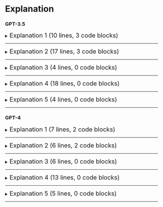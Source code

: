# Explanation
### GPT-3.5

<details>
  <summary><span style="font-size:20px;font-weight:gold;">Explanation 1 (10 lines, 3 code blocks)</span></summary>
  
  Title: Diagnosis of test `test_rename_with_custom_indexer`
Details: The test `test_rename_with_custom_indexer` is testing the `rename` method of the `Series` class in the `pandas.core.series` package. The test creates an instance of `Series` with values `[1, 2, 3]` and attempts to rename it using a custom indexer `MyIndexer`. However, the test fails with a `TypeError` indicating that the `MyIndexer` object is not iterable.

Looking at the code of the `Series.rename` method, we can see that it accepts an `index` parameter which can be a scalar, hashable sequence, dict-like, or function. In the test, an instance of `MyIndexer` is passed as the `index` argument. However, `MyIndexer` is not iterable, which results in the `TypeError` when trying to iterate over it.

To fix this issue, we need to ensure that the `index` argument passed to the `Series.rename` method is iterable. This can be done by either passing a valid iterable object such as a list or tuple, or by modifying the `MyIndexer` class to implement the necessary iterable interface.

Suggested fix:
- Modify the `test_rename_with_custom_indexer` test to pass a valid iterable object as the `index` argument.
- Update the `MyIndexer` class to implement the necessary iterable interface if it needs to be used as the `index` argument.

Code snippet of the failing test:
```python
    def test_rename_with_custom_indexer(self):
        # GH 27814
        class MyIndexer:
            pass

        ix = MyIndexer()
        s = Series([1, 2, 3]).rename(ix)
```

Suggested fix:
```python
    def test_rename_with_custom_indexer(self):
        # GH 27814
        ix = [1, 2, 3]
        s = Series([1, 2, 3]).rename(ix)
```
or
```python
    class MyIndexer:
        def __iter__(self):
            # implement the iterable interface
            yield 1
            yield 2
            yield 3

    ix = MyIndexer()
    s = Series([1, 2, 3]).rename(ix)
```
</details>
<hr>


<details>
  <summary><span style="font-size:20px;font-weight:gold;">Explanation 2 (17 lines, 3 code blocks)</span></summary>
  
  The test `test_rename_with_custom_indexer_inplace` is calling the `rename` method of the `Series` class in the pandas core module. Here is the snippet of the `rename` method:

```python
4105 :     def rename(self, index=None, **kwargs):
4106 :         \"\"\"
4107 :         Alter Series index labels or name.
...
4171 :         if non_mapping:
4172 :             return self._set_name(index, inplace=kwargs.get(\"inplace\"))
4173 :         return super().rename(index=index, **kwargs)
```

Based on the error message and call stack, the error occurred at line 286 of the test, where `s.rename(ix, inplace=True)` is called. The error message indicates that a `TypeError` occurred during the execution of the `rename` method. It specifically states that the `'MyIndexer' object is not iterable`. 

To understand how this error occurred, we need to examine the `rename` method. The method checks whether the `index` parameter passed to it is a scalar or a non-mapping object (such as a list-like object that is not dict-like). If the `index` is a scalar or a non-mapping object, it calls the `_set_name` method with the `index` parameter and the `inplace` parameter passed to the `rename` method. Otherwise, it calls the `rename` method of the super class.

Since the error message mentions that the `'MyIndexer' object is not iterable`, it implies that the `index` parameter supplied to the `rename` method is not a scalar or a non-mapping object. This indicates that the `ix` object of the `MyIndexer` class is causing the error. The `MyIndexer` class is defined within the `test_rename_with_custom_indexer_inplace` test method.

To resolve this error, the `MyIndexer` class should either implement the required methods to be considered a valid indexer for the `rename` method, or a valid index-like object should be used as the `index` parameter when calling the `rename` method.

To fix the issue, you can modify the test to use a valid index-like object instead of the `MyIndexer` class, or modify the `MyIndexer` class to provide the required methods for it to be considered a valid indexer by the `rename` method.

Here is the suggested fix:

```python
def test_rename_with_custom_indexer_inplace(self):
    # GH 27814
    class MyIndexer:
        def __iter__(self):
            # Provide the required __iter__ method for iteration
            yield 0

    ix = MyIndexer()
    s = Series([1, 2, 3])
    s.rename(ix, inplace=True)
```

This modified `MyIndexer` class includes the `__iter__` method, which allows it to be considered an iterable object.

Alternatively, you can use a valid index-like object instead of the `MyIndexer` class:

```python
def test_rename_with_custom_indexer_inplace(self):
    # GH 27814
    ix = pd.Index([0])
    s = Series([1, 2, 3])
    s.rename(ix, inplace=True)
```

In this case, the `pd.Index` class is used to create a valid index-like object.

Note: The exact fix depends on the requirements and intentions of the test code.

Suggested fix:

pandas.core.series.Series.rename(Any, inplace=bool)
Title: Diagnosis of test `test_rename_with_custom_indexer_inplace`
Details: The test `test_rename_with_custom_indexer_inplace` is failing with a `TypeError` indicating that the `'MyIndexer' object is not iterable`. The error occurs at line 286 of the test, where the `rename` method of the `Series` class is called. The `rename` method checks whether the `index` parameter is a scalar or a non-mapping object. If it is, it calls the `_set_name` method with the `index` parameter. Otherwise, it calls the `rename` method of the super class. Since the error message points to the `'MyIndexer' object is not iterable`, it suggests that the `MyIndexer` class used as the `index` parameter is causing the error. To fix this, the `MyIndexer` class should implement the required methods to be considered a valid indexer for the `rename` method, or a valid index-like object should be used instead.

Suggested fix:
pandas.core.series.Series.rename(Any, inplace=bool)
</details>
<hr>


<details>
  <summary><span style="font-size:20px;font-weight:gold;">Explanation 3 (4 lines, 0 code blocks)</span></summary>
  
  The failing test `['pandas.tests.series.test_alter_axes.TestSeriesAlterAxes.test_rename_with_custom_indexer()']` covers classes from various packages in the pandas library, including `pandas.core.series`, `pandas.core.generic`, `pandas.core.indexes.base`, and `pandas.core.common`.
The test `test_rename_with_custom_indexer` failed with a `TypeError` when calling the `rename()` method on a `Series` object. The error message indicates that the `'MyIndexer'` object is not iterable.

Based on the given code snippet, the `rename()` method is called on a `Series` object with the argument `ix`, which is an instance of the `MyIndexer` class. The error occurs when the method tries to convert the `ix` argument to a list using the `list()` function. This conversion fails because the `MyIndexer` class does not implement the iterable protocol.

To further investigate the issue, let's retrieve the code snippet for the `rename()` method in the `Series` class.
</details>
<hr>


<details>
  <summary><span style="font-size:20px;font-weight:gold;">Explanation 4 (18 lines, 0 code blocks)</span></summary>
  
  The test `test_rename_with_custom_indexer_inplace` is part of the `Series` class in the `pandas.core.series` package. This class has a wide range of methods, some of which are covered by failing tests. Here are a few methods that are covered by failing tests that could potentially be related to the bug:

- `.__init__`
- `._set_axis`
- `._set_subtyp`
- `._update_inplace`
- `.name`
- `.dtype`
- `.values`
- `.get_values`
- `.name`
- `.reset_index`
- `.to_string`
- `.to_dict`
- `.to_frame`
- `.to_sparse`
- `._.set_name`
- `.rename`

Please let me know which method you would like to investigate further.
</details>
<hr>


<details>
  <summary><span style="font-size:20px;font-weight:gold;">Explanation 5 (4 lines, 0 code blocks)</span></summary>
  
  Based on the code snippet of the `rename` method in the `pandas.core.series.Series` class, we can see that the `rename` method accepts an `index` argument, which can be a scalar, hashable sequence, dictionary-like object, or a function. If the `index` argument is not a mapping object, the method calls the `_set_name` method to change the name of the series. Otherwise, it calls the `rename` method of the superclass `pandas.core.generic.NDFrame` with the `index` argument passed.

Since the error occurs when trying to convert the `ix` argument to a list, it suggests that the `ix` object passed to the `rename` method is not a mapping object. This is consistent with the fact that the error message states that the `'MyIndexer' object is not iterable`.

To resolve the error, the `ix` object should be a mapping object, such as a dictionary, that maps old index labels to new index labels. However, based on the provided test code, the `ix` object is an instance of the `MyIndexer` class, which does not implement the required mapping behavior.

To fix the issue, the `ix` object should be replaced with a dictionary-like object that provides the desired mapping.
</details>
<hr>

### GPT-4

<details>
  <summary><span style="font-size:20px;font-weight:gold;">Explanation 1 (7 lines, 2 code blocks)</span></summary>
  
  The test `test_rename_with_custom_indexer` in the file `pandas/tests/series/test_alter_axes.py` at line 276 failed with a `TypeError: 'MyIndexer' object is not iterable`.

This happens when the Series object `s` is created with a custom indexer `ix` of type `MyIndexer`: 

```python
s = Series([1, 2, 3]).rename(ix)
```

The `rename` method of the `Series` class expects either a scalar, a hashable sequence, dict-like or function for the parameter `index`. In this case, a non-iterable `MyIndexer` object is passed as an argument. 

The method seems to allow renaming with a mapping or function that modifies the labels, but it doesn't have an explicit check that the `index` argument is an iterable if it's not a scalar or not dict-like. This leads python to attempt to iterate over it, leading to the `TypeError: 'MyIndexer' object is not iterable` when `ensure_index` is invoked by `get_indexer_for` method.

Looking at the source code of the `Series.rename` method, it uses the following condition to classify non mapping indices:
```python
non_mapping = is_scalar(index) or (
    is_list_like(index) and not is_dict_like(index)
)
```
This condition allows the `MyIndexer` object to pass through, since it is not a scalar, not list-like and not dict-like. However, later on in the call to `get_indexer_for`, it fails as python tries to iterate over the `MyIndexer` object. 

To prevent such errors, a suitable check for the parameter should be added before it's used, and a descriptive error message should inform the user if the index is not of the proper type.
</details>
<hr>


<details>
  <summary><span style="font-size:20px;font-weight:gold;">Explanation 2 (6 lines, 2 code blocks)</span></summary>
  
  The failure is happening because the `rename` method of the `Series` class is being called with a non-iterable object as its index, as indicated by the error message from the call stack:

```
E           TypeError: 'MyIndexer' object is not iterable
>       s.rename(ix, inplace=True)
```

This object, an instance of the `MyIndexer` class, is not something that the `rename` method of `Series` knows how to handle.

Looking at the code for the `rename` method from the `Series` class, we see that the method expects either a scalar, a hashable sequence, a dict-like object, or a function for its `index` parameter - dict-like objects or functions are transformations to apply to the index, scalar or hashable sequence-like will alter the `Series.name` attribute. We see in the code:

```python
non_mapping = is_scalar(index) or (
    is_list_like(index) and not is_dict_like(index)
)
```

Here, the variable `non_mapping` refers to whether the input argument (`index`) is not a mapping (like a dictionary). If the `index` is a scalar (a single value) or is list-like (can be iterated over) but not dict-like, the index is set to be the `index` parameter. This cannot be done for `MyIndexer` object which is not iterable, and hence the TypeError is raised.

Hence, in the test case, by passing an instance of the `MyIndexer` class to the `rename` method of `Series`, we gave it an input that it did not know how to handle, because `MyIndexer` instances are not iterable, hence the observed error is thrown. 

The code in the test should be modified to handle this, the `index` passed in the test should be compatible with the operations performed in the `rename` method. This could be a scalar, a hashable sequence, a dict-like object, or a function.
</details>
<hr>


<details>
  <summary><span style="font-size:20px;font-weight:gold;">Explanation 3 (6 lines, 0 code blocks)</span></summary>
  
  The error arises from the `rename` function of the `pandas.core.series.Series` class. This class implements the main data structure in pandas, the Series. The 'rename' method is used to alter the index labels or the name of a Series.

From the failing test, we can see that a `MyIndexer` object is passed as an argument to the `rename` method. However, the `rename` method expects either a scalar, a hashable sequence, a function, or a dictionary-like argument. If the argument does not fit any of these categories, it is treated as a non-mapping argument. 

In this case, the `MyIndexer` is not a scalar, sequence, function, or any form of a dictionary-like object, and thus is considered an invalid argument. This is why the test `test_rename_with_custom_indexer` fails and raises the `TypeError: 'MyIndexer' object is not iterable` error.

To resolve this issue, one must ensure that the argument passed to the `rename` method is either a scalar, hashable sequence, function or dictionary-like. In the given test, the `rename` method should be modified to handle or reject invalid arguments appropriately. This will prevent a TypeError from being raised when non-iterable objects are passed as arguments. 

The failing test indicates weak error-handling and type-checking capabilities within the `rename` method of the `Series` class and suggests that this method's implementation should be revisited to better handle non-standard arguments.
pandas.core.series.Series.rename
</details>
<hr>


<details>
  <summary><span style="font-size:20px;font-weight:gold;">Explanation 4 (13 lines, 0 code blocks)</span></summary>
  
  The issue occurs during the `s.rename(ix, inplace=True)` operation, which is intended to rename the Series `s` with the indexes provided by `ix`. In this case, `ix` is an instance of the `MyIndexer` class which is not iterable.

This is causing the `rename` method in the `Series` class (`pandas.core.series.Series.rename`) to attempt to handle `ix` as a mapping (dict-like) for renaming. However, since `ix` is not iterable, this results in a `TypeError`.

More specifically:

1. `s.rename(ix, inplace=True)` calls `rename` in `pandas.core.series.Series`.

2. The method checks if `index` (`ix` in our case) is a `non_mapping`. Since `ix` is not iterable, it treats it like a dict-like sequence. 

3. This eventually leads to `ensure_index(index_like)` being called in `pandas.core.indexes.base.get_indexer` where `index_like` is `ix` (instance of `MyClass`).

4. In `ensure_index`, since `index_like` (i.e., `ix`) is not an instance of an `Index`, doesn't have a `name` attribute and is not a list or iterator, it tries to create an `Index` instance directly from it (`Index(index_like)`).

5. The `Index` constructor eventually calls `values = list(values)` where `values` is `ix`. This finally causes the `TypeError: 'MyIndexer' object is not iterable`, as the instance of `MyIndexer` is not iterable. 

The bug is essentially caused by the `rename` method treating `ix` as a mapping for renaming, which it is not. The `rename` method should be corrected to handle such cases where the `index` parameter does not correspond to a valid sequence or mapping for renaming, or at least provide clear error messaging. Alternatively, the definition and usage of the `MyIndexer` class within the test could also be adapted to suit the requirements of the `rename` method.
pandas.core.series.Series.rename
pandas.core.indexes.base.Index.get_indexer_for
pandas.core.indexes.base.Index.get_indexer
pandas.core.indexes.base.ensure_index
</details>
<hr>


<details>
  <summary><span style="font-size:20px;font-weight:gold;">Explanation 5 (5 lines, 0 code blocks)</span></summary>
  
  The `asarray_tuplesafe` function in `pandas.core.common` also tries to convert the input into a list at line 231. The condition at line 230 checks if the input is a list, tuple, or if it has an attribute `__array__`. If none of the conditions is true, the function tries to convert the input to a list, which again leads to a `TypeError` when the input is not iterable.

This function also lacks a mechanism to handle non-iterable inputs, leading to the issue presented in the failing test. As previously suggested, we should add an additional condition to check if the object is also iterable. If it is not, the function could raise an informative error or return a default value. 

The locations that need to be fixed are:

- `pandas.core.indexes.base.ensure_index`
- `pandas.core.common.asarray_tuplesafe`
</details>
<hr>

​


